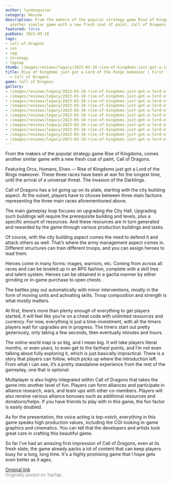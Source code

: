 ```yaml
---
author: lyndonguitar
category: Review
description: From the makers of the popular strategy game Rise of Kingdoms, comes
  another similar game with a new fresh coat of paint, Call of Dragons.
featured: false
pubDate: 2023-03-10
tags:
- call-of-dragons
- ios
- rpg
- strategy
- taptap
thumb: /images/reviews/legacy/2023-03-10-rise-of-kingdoms-just-got-a-lord-of-the-rings-makeover--first-impressions---call-of-drago-0.avif
title: Rise of Kingdoms just got a Lord of the Rings makeover | First Impressions
  - Call of Dragons
game: Call of Dragons
gallery:
- /images/reviews/legacy/2023-03-10-rise-of-kingdoms-just-got-a-lord-of-the-rings-makeover--first-impressions---call-of-drago-0.avif
- /images/reviews/legacy/2023-03-10-rise-of-kingdoms-just-got-a-lord-of-the-rings-makeover--first-impressions---call-of-drago-1.avif
- /images/reviews/legacy/2023-03-10-rise-of-kingdoms-just-got-a-lord-of-the-rings-makeover--first-impressions---call-of-drago-2.avif
- /images/reviews/legacy/2023-03-10-rise-of-kingdoms-just-got-a-lord-of-the-rings-makeover--first-impressions---call-of-drago-3.avif
- /images/reviews/legacy/2023-03-10-rise-of-kingdoms-just-got-a-lord-of-the-rings-makeover--first-impressions---call-of-drago-4.avif
- /images/reviews/legacy/2023-03-10-rise-of-kingdoms-just-got-a-lord-of-the-rings-makeover--first-impressions---call-of-drago-5.avif
- /images/reviews/legacy/2023-03-10-rise-of-kingdoms-just-got-a-lord-of-the-rings-makeover--first-impressions---call-of-drago-6.avif
- /images/reviews/legacy/2023-03-10-rise-of-kingdoms-just-got-a-lord-of-the-rings-makeover--first-impressions---call-of-drago-7.avif
- /images/reviews/legacy/2023-03-10-rise-of-kingdoms-just-got-a-lord-of-the-rings-makeover--first-impressions---call-of-drago-8.avif
- /images/reviews/legacy/2023-03-10-rise-of-kingdoms-just-got-a-lord-of-the-rings-makeover--first-impressions---call-of-drago-9.avif
- /images/reviews/legacy/2023-03-10-rise-of-kingdoms-just-got-a-lord-of-the-rings-makeover--first-impressions---call-of-drago-10.avif
---
```

From the makers of the popular strategy game Rise of Kingdoms, comes another similar game with a new fresh coat of paint, Call of Dragons.

Featuring Orcs, Humans, Elves — Rise of Kingdoms just got a Lord of the Rings makeover. These three races have been at war for the longest time, until the arrival of a universal threat. The invasion of the Darklings.

Call of Dragons has a lot going up on its plate, starting with the city building aspect. At the outset, players have to choose between three main factions representing the three main races aforementioned above.

The main gameplay loop focuses on upgrading the City Hall. Upgrading such buildings will require the prerequisite building and levels, plus a specific amount of resources. And these resources are in turn generated and rewarded by the game through various production buildings and tasks.

Of course, with the city building aspect comes the need to defend it and attack others as well. That’s where the army management aspect comes in. Different structures can train different troops, and you can assign heroes to lead them.

Heroes come in many forms: mages, warriors, etc. Coming from across all races and can be leveled up in an RPG fashion, complete with a skill tree and talent system. Heroes can be obtained in a gacha manner by either grinding or in-game purchase to open chests .

The battles play out automatically with minor interventions, mostly in the form of moving units and activating skills. Troop composition and strength is what mostly matters.

At first, there’s more than plenty enough of everything to get players started, it will feel like you’re on a cheat code with unlimited resources and currency. For now, everything is just a time-investment, with all the timers players wait for upgrades are in progress. The timers start out pretty generously, only taking a few seconds, then eventually minutes and hours.

The online world map is so big, and I mean big. It will take players literal months, or even years, to even get to the farthest points, and I’m not even talking about fully exploring it, which is just basically impractical. There is a story that players can follow, which picks up where the introduction left. From what I can see, it’s a pretty standalone experience from the rest of the gameplay, one that is optional.

Multiplayer is also highly integrated within Call of Dragons that takes the game into another level of fun. Players can form alliances and participate in alliance research, wars, and team ups with other co-members. Players will also receive various alliance bonuses such as additional resources and donations/helps. If you have friends to play with in this game, the fun factor is easily doubled.

As for the presentation, the voice acting is top-notch, everything in this game speaks high production values, including the CGI-looking in-game graphics and cinematics. You can tell that the developers and artists took great care in crafting this beautiful game.

So far I've had an amazing first impression of Call of Dragons, even at its fresh state, the game already packs a lot of content that can keep players busy for a long, long time. It's a highly promising game that I hope gets even better as it ages.

[Original link](https://www.taptap.io/post/4755035)<br><span style="font-size: 0.95em; color: #888;">Originally posted on TapTap.</span>